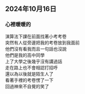 ## 2024年10月16日
### 心裡暖暖的

演算法下課在前面找著小考考卷  
突然有人從旁邊把我的考卷放到我面前  
他們沒有看我而且一句話也沒說  
他們是我的高中同學  
上了大學之後幾乎沒有講過話  
走在路上也不會相認打招呼  
還以為以後就是陌生人了  
看著手裡的考卷愣了一下  
回過神來不自覺的笑了  